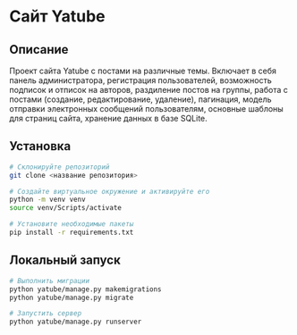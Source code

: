# Сайт Yatube

## Описание

Проект сайта Yatube с постами на различные темы. Включает в себя панель администратора, регистрация пользователей, 
возможность подписок и отписок на авторов, раздиление постов на группы, работа с постами (создание, редактирование, удаление), 
пагинация, модель отправки электронных сообщений пользователям, основные шаблоны для страниц сайта, хранение данных в базе SQLite.

## Установка
```bash
# Склонируйте репозиторий
git clone <название репозитория>

# Создайте виртуальное окружение и активируйте его
python -m venv venv
source venv/Scripts/activate

# Установите необходимые пакеты
pip install -r requirements.txt
```
## Локальный запуск
```bash
# Выполнить миграции
python yatube/manage.py makemigrations
python yatube/manage.py migrate

# Запустить сервер
python yatube/manage.py runserver
```